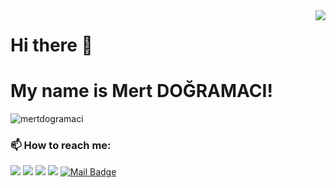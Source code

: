 <img align='right' src="https://github-readme-stats.vercel.app/api?username=mertdogramaci&show_icons=true">

# Hi there 👋 
# My name is Mert DOĞRAMACI!

<p align="left"> <img src="https://komarev.com/ghpvc/?username=mertdogramaci" alt="mertdogramaci" /> </p>

### 📫 How to reach me:
[![](https://img.shields.io/badge/linkedin-%230077B5.svg?&style=for-the-badge&logo=linkedin&logoColor=white)](https://www.linkedin.com/in/mertdogramaci/)
[![](https://img.shields.io/badge/instagram-%23E4405F.svg?&style=for-the-badge&logo=instagram&logoColor=white)](https://instagram.com/mertdogramaci26)
[![](https://img.shields.io/twitter/follow/mertdogramaci26?style=social)](https://www.twitter.com/mertdogramaci26)
[![](https://img.shields.io/github/followers/mertdogramaci?style=social)](https://www.github.com/mertdogramaci)
[![Mail Badge](https://img.shields.io/badge/mertdogramaci@gmail.com-c14438?style=for-the-badge&logo=Gmail&logoColor=white&link=mailto:mertdogramaci@gmail.com)](mailto:mertdogramaci@gmail.com)


<!--
**mertdogramaci/mertdogramaci** is a ✨ _special_ ✨ repository because its `README.md` (this file) appears on your GitHub profile.

Here are some ideas to get you started:

- 🔭 I’m currently working on ...
- 🌱 I’m currently learning ...
- 👯 I’m looking to collaborate on ...
- 🤔 I’m looking for help with ...
- 💬 Ask me about ...
-  ...
- 😄 Pronouns: ...
- ⚡ Fun fact: ...
-->
